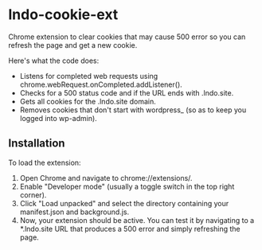 # lndo-cookie-ext
Chrome extension to clear cookies that may cause 500 error so you can refresh the page and get a new cookie.

Here's what the code does:

* Listens for completed web requests using chrome.webRequest.onCompleted.addListener().
* Checks for a 500 status code and if the URL ends with .lndo.site.
* Gets all cookies for the .lndo.site domain.
* Removes cookies that don't start with wordpress_ (so as to keep you logged into wp-admin).

## Installation
To load the extension:

1. Open Chrome and navigate to chrome://extensions/.
1. Enable "Developer mode" (usually a toggle switch in the top right corner).
1. Click "Load unpacked" and select the directory containing your manifest.json and background.js.
1. Now, your extension should be active. You can test it by navigating to a *.lndo.site URL that produces a 500 error and simply refreshing the page.
